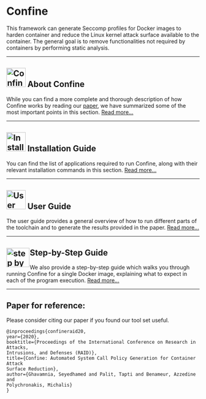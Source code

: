 # Confine

This framework can generate Seccomp profiles for Docker images to harden
container and reduce the Linux kernel attack surface available to the
container.
The general goal is to 
remove functionalities not required by containers by performing static 
analysis.

***

## <img src="https://raw.githubusercontent.com/wiki/shamedgh/confine/images/about.png" alt="Confine overview figure" width=50 height=50/> About Confine
While you can find a more complete and thorough description of how Confine
works by reading our
[paper](https://www3.cs.stonybrook.edu/~sghavamnia/papers/confine.raid20.pdf),
we have summarized some of the most important points in this section. 
[Read more...](https://github.com/shamedgh/confine/wiki/About)

***

## <img src="https://raw.githubusercontent.com/wiki/shamedgh/confine/images/installation.png" alt="Installation icon" width=50 height=50 /> Installation Guide
You can find the list of applications required to run Confine, along with
their relevant installation commands in this section.
[Read more...](https://github.com/shamedgh/confine/wiki/Installation-Guide)

***

## <img src="https://raw.githubusercontent.com/wiki/shamedgh/confine/images/userguide.png" alt="User guide icon" width=50 height=50 /> User Guide
The user guide provides a general overview of how to run different parts of
the toolchain and to generate the results provided in the paper.
[Read more...](https://github.com/shamedgh/confine/wiki/User-Guide)

***

## <img src="https://raw.githubusercontent.com/wiki/shamedgh/confine/images/step-by-step.png" alt="step by step icon" width=60 height=50 style="float:left; margin-right: 1px;"/> Step-by-Step Guide
We also provide a step-by-step guide which walks you through running Confine
for a single Docker image, explaining what to expect in each of the program
execution.
[Read more...](https://github.com/shamedgh/confine/wiki/Step-by-Step-Guide)

***

## Paper for reference:
Please consider citing our paper if you found our tool set useful.
```
@inproceedings{confineraid20,
year={2020},
booktitle={Proceedings of the International Conference on Research in Attacks,
Intrusions, and Defenses (RAID)},
title={Confine: Automated System Call Policy Generation for Container Attack
Surface Reduction},
author={Ghavamnia, Seyedhamed and Palit, Tapti and Benameur, Azzedine and
Polychronakis, Michalis}
}
```
